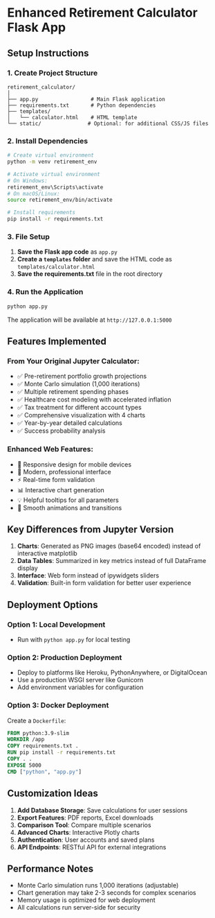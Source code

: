 # Enhanced Retirement Calculator Flask App

## Setup Instructions

### 1. Create Project Structure

```
retirement_calculator/
│
├── app.py                 # Main Flask application
├── requirements.txt       # Python dependencies
├── templates/
│   └── calculator.html    # HTML template
└── static/               # Optional: for additional CSS/JS files
```

### 2. Install Dependencies

```bash
# Create virtual environment
python -m venv retirement_env

# Activate virtual environment
# On Windows:
retirement_env\Scripts\activate
# On macOS/Linux:
source retirement_env/bin/activate

# Install requirements
pip install -r requirements.txt
```

### 3. File Setup

1. **Save the Flask app code** as `app.py`
1. **Create a `templates` folder** and save the HTML code as `templates/calculator.html`
1. **Save the requirements.txt** file in the root directory

### 4. Run the Application

```bash
python app.py
```

The application will be available at `http://127.0.0.1:5000`

## Features Implemented

### From Your Original Jupyter Calculator:

- ✅ Pre-retirement portfolio growth projections
- ✅ Monte Carlo simulation (1,000 iterations)
- ✅ Multiple retirement spending phases
- ✅ Healthcare cost modeling with accelerated inflation
- ✅ Tax treatment for different account types
- ✅ Comprehensive visualization with 4 charts
- ✅ Year-by-year detailed calculations
- ✅ Success probability analysis

### Enhanced Web Features:

- 📱 Responsive design for mobile devices
- 🎨 Modern, professional interface
- ⚡ Real-time form validation
- 📊 Interactive chart generation
- 💡 Helpful tooltips for all parameters
- 🔄 Smooth animations and transitions

## Key Differences from Jupyter Version

1. **Charts**: Generated as PNG images (base64 encoded) instead of interactive matplotlib
1. **Data Tables**: Summarized in key metrics instead of full DataFrame display
1. **Interface**: Web form instead of ipywidgets sliders
1. **Validation**: Built-in form validation for better user experience

## Deployment Options

### Option 1: Local Development

- Run with `python app.py` for local testing

### Option 2: Production Deployment

- Deploy to platforms like Heroku, PythonAnywhere, or DigitalOcean
- Use a production WSGI server like Gunicorn
- Add environment variables for configuration

### Option 3: Docker Deployment

Create a `Dockerfile`:

```dockerfile
FROM python:3.9-slim
WORKDIR /app
COPY requirements.txt .
RUN pip install -r requirements.txt
COPY . .
EXPOSE 5000
CMD ["python", "app.py"]
```

## Customization Ideas

1. **Add Database Storage**: Save calculations for user sessions
1. **Export Features**: PDF reports, Excel downloads
1. **Comparison Tool**: Compare multiple scenarios
1. **Advanced Charts**: Interactive Plotly charts
1. **Authentication**: User accounts and saved plans
1. **API Endpoints**: RESTful API for external integrations

## Performance Notes

- Monte Carlo simulation runs 1,000 iterations (adjustable)
- Chart generation may take 2-3 seconds for complex scenarios
- Memory usage is optimized for web deployment
- All calculations run server-side for security